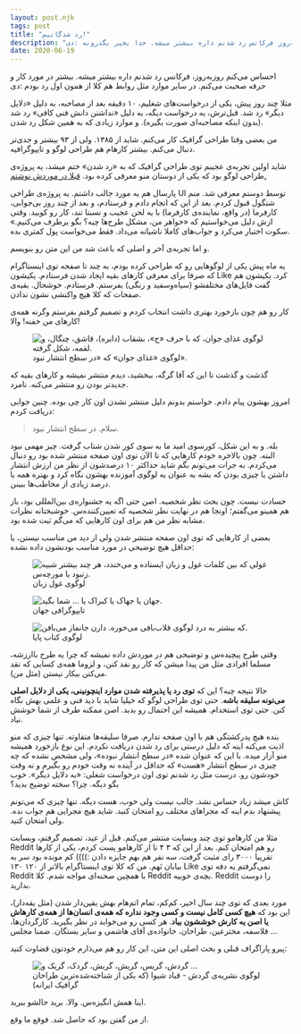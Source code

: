 ```yaml
---
layout: post.njk
tags: post
title: "رد شدگانیم!"
description: "روزبه‌روز فرکانس رد شدنم داره بیشتر میشه. خدا بخیر بگذرونه :دی"
date: 2020-06-19
---
```


احساس می‌کنم روزبه‌روز، فرکانس رد شدنم داره بیشتر میشه. بیشتر در مورد کار و حرفه صحبت می‌کنم. در سایر موارد مثل روابط هم کلا از همون اول رد بودم :دی

مثلا چند روز پیش، یکی از درخواست‌های شغلیم، ۱۰ دقیقه بعد از مصاحبه، به دلیل «دلایل دیگر» رد شد. قبل‌ترش، یه درخواست دیگه، به دلیل «نداشتن دانش فنی کافی» رد شد (بدون اینکه مصاحبه‌ای صورت بگیره). و موارد زیادی که به همین شکل رد شدن.

من بعضی وقتا طراحی گرافیک کار می‌کنم. شاید از ۱۳۸۵. ولی از ۹۳ بیشتر و جدی‌تر دنبال می‌کنم.
بیشتر کارهام هم طراحی لوگو و تایپوگرافیه.

شاید اولین تجربه‌ی عجیبم توی طراحی گرافیک که به «رد شدن» ختم میشد، یه پروژه‌ی طراحی لوگو بود که یکی از دوستان منو معرفی کرده بود.
<a href="/experience-1/">قبلا در موردش نوشتم.</a>

پارسال هم یه مورد جالب داشتم. یه پروژه‌ی طراحی UI توسط دوستم معرفی شد. منم شنگول قبول کردم. بعد از این که انجام دادم و فرستادم، و بعد از چند روز بی‌جوابی، کارفرما (در واقع، نماینده‌ی کارفرما) با یه لحن عجیب و نسبتا تند، کار رو کوبید. وقتی ازش دلیل می‌خواستیم که «خواهر من، مشکل طرح‌ها چیه؟ بگو برطرف می‌کنیم.» سکوت اختیار می‌کرد و جواب‌های کاملا ناشیانه می‌داد. فقط می‌خواست پول کمتری بده.

و اما تجربه‌ی آخر و اصلی که باعث شد من این متن رو بنویسم.

یه ماه پیش یکی از لوگوهایی رو که طراحی کرده بودم، به چند تا صفحه توی اینستاگرام که صرفا برای معرفی کارهای بقیه ایجاد شدن فرستادم. یکیشون Like کرد. یکیشون هم گفت فایل‌های مختلفشو (سیاه‌وسفید و رنگی) بفرستم. فرستادم. خوشحال. بقیه‌ی صفحات که کلا هیچ واکنشی نشون ندادن.

کار رو هم چون بازخورد بهتری داشت انتخاب کردم و تصمیم گرفتم بفرستم وگرنه همه‌ی کارهای من خفنه! والا!

<figure>
<img src="{{ website.assetsPath }}/images/content/javan-foods-logo.png"
  alt="لوگوی غذای جوان، که با حرف «ج»، بشقاب (دایره)، قاشق، چنگال، و لقمه، شکل گرفته.">
<figcaption>
لوگوی «غذای جوان» که «در سطح انتشار نبود».
</figcaption>
</figure>

گذشت و گذشت تا این که آقا گرگه، ببخشید، دیدم منتشر نمیشه و کارهای بقیه که جدیدتر بودن رو منتشر می‌کنه. نامرد.

امروز بهشون پیام دادم. خواستم بدونم دلیل منتشر نشدن اون کار چی بوده. چنین جوابی دریافت کردم:

> سلام. در سطح انتشار نبود.

بله. و به این شکل، کورسوی امید ما به سوی کور شدن شتاب گرفت. چیز مهمی نبود البته. چون بالاخره خودم کارهایی که تا الآن توی اون صفحه منتشر شده بود رو دنبال می‌کردم. به جرات می‌تونم بگم شاید حداکثر ۱۰ درصدشون از نظر من ارزش انتشار داشتن یا چیزی بودن که بشه به عنوان یه لوگوی آموزنده بهشون نگاه کرد و بهتره همه یا درصد زیادی از مخاطب‌ها ببینن.

حسادت نیست. چون بحث نظر شخصیه. اصن حتی اگه یه جشنواره‌ی بین‌المللی بود، باز هم همینو می‌گفتم؛ اونجا هم در نهایت نظر شخصیه که تعیین‌کننده‌س. خوشبختانه نظرات مشابه نظر من هم برای اون کارهایی که می‌گم ثبت شده بود.

بعضی از کارهایی که توی اون صفحه منتشر شدن ولی از دید من مناسب نیستن، یا حداقل هیچ توضیحی در مورد مناسب بودنشون داده نشده:

<figure>
<img src="{{ website.assetsPath }}/images/content/ghoole-zaban-by-mehdi-sadeghi-yekta.jpg"
  alt="غولی که بین کلمات غول و زبان ایستاده و می‌خندد، هر چند بیشتر شبیه زنبود یا مورچه‌س.">
<figcaption>
لوگوی غول زبان
</figcaption>
</figure>

<figure>
<img src="{{ website.assetsPath }}/images/content/jahan-by-mohammad-hasan-nematian.jpg"
  alt="جهان یا جهاک یا کبراک یا ... شما بگید.">
<figcaption>
تایپوگرافی جهان
</figcaption>
</figure>

<figure>
<img src="{{ website.assetsPath }}/images/content/paya-book-by-mahmood-karimpoor.jpg"
  alt="که بیشتر به درد لوگوی قلاب‌بافی می‌خوره. دارن جانماز می‌بافن.">
<figcaption>
لوگوی کتاب پایا
</figcaption>
</figure>

وقتی طرح پیچیده‌س و توضیحی هم در موردش داده نمیشه که چرا یه طرح باارزشه، مسلما افرادی مثل من پیدا میشن که کار رو نقد کنن، و لزوما همه‌ی کسایی که نقد می‌کنن بیکار نیستن (مثل من).

حالا نتیجه چیه؟ این که **توی رد یا پذیرفته شدن موارد اینچونینی، یکی از دلایل اصلی می‌تونه سلیقه باشه**. حتی توی طراحی لوگو که خیلیا شاید با دید فنی و علمی بهش نگاه کنن. حتی توی استخدام. همیشه این احتمال رو بدید. اصن ممکنه طرف از شما خوشش نیاد.

بنده هیچ پدرکشتگی هم با اون صفحه ندارم. صرفا سلیقه‌ها متفاوته. تنها چیزی که منو اذیت می‌کنه اینه که دلیل درستی برای رد شدن دریافت نکردم. این نوع بازخورد همیشه منو آزار میده. با این که عنوان شده «در سطح انتشار نبوده»، ولی مشخص نشده که چه چیزی در سطح انتشار «هست» که حداقل در آینده نه وقت خودم رو بگیرم و نه وقت خودشون رو. درست مثل رد شدنم توی اون درخواست شغلی: «به دلایل دیگر». خوب بگو دیگه. چرا؟ سخته توضیح بدید؟

کاش میشد زیاد حساس نشد. جالب نیست ولی خوب، هست دیگه. تنها چیزی که می‌تونم پیشنهاد بدم اینه که مجراهای مختلف رو امتحان کنید. شاید هیچ مجرایی هم جواب نده. ولی امتحان کنید.

مثلا من کارهامو توی چند وبسایت منتشر می‌کنم. قبل از عید، تصمیم گرفتم، وبسایت Reddit رو هم امتحان کنم. بعد از این که ۳ ۴ تا از کارهامو پست کردم، یکی از کارها تقریبا ۳۰۰۰ رای مثبت گرفت، سه نفر هم بهم جایزه دادن :)))) کم مونده بود سر به بیابان نَهم. من که کلا توی اینستاگرام بالاتر از ۱۲۰ ۱۳۰ Like نمی‌گرفتم یه دفه توی Reddit با همچین صحنه‌ای مواجه شدم. کلا Reddit بچه‌ی خوبیه. Reddit را دوست بدارید.

مورد بعدی که توی چند سال اخیر، کم‌کم، تمام اتم‌هام بهش یقین‌دار شدن (مثل یقه‌دار)، این بود که **هیچ کسی کامل نیست و کسی وجود نداره که همه‌ی انسان‌ها از همه‌ی کارهاش یا اصن یه کارش خوششون بیاد**. هر کسی رو می‌خواید در نظر بگیرید. کارگردان‌ها، فلاسفه، مخترعین، طراحان، خانواده‌ی آقای هاشمی و سایر بستگان. ضمنا مجلس ...

پیرو پاراگراف قبلی و بحث اصلی این متن، این کار رو هم می‌ذارم خودتون قضاوت کنید:

<figure>
<img src="{{ website.assetsPath }}/images/content/gardesh-by-ghobad-shiva.jpg"
  alt="گردش، گریس، گریش، گربش، گردک، گریک و ...">
<figcaption>
لوگوی نشریه‌ی گردش - قباد شیوا (که یکی از شناخته‌شده‌ترین طراحان گرافیک ایرانه)
</figcaption>
</figure>

اینا همش انگیزه‌س. والا. برید حالشو ببرید.

از من گفتن بود که حاصل شد. فوقع ما وقع.